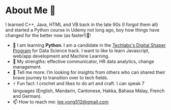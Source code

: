 # About Me 👋
I learned C++, Java, HTML and VB back in the late 90s (I forgot them all) and started a Python course in Udemy not long ago, boy how things have changed for the better now (as faster!)🤯! 

- 🌱 I am learning **Python**. I am a candidate in the [Techlabs's Digital Shaper Program](https://www.techlabs.org/) for Data Science track.  I want to like to learn Javascript, web/app development and Machine Learning. 
- 💪 My strengths: effective communicator, HR data analytics, change management. 
- 🤔 Tell me more: I’m looking for insights from others who can shared their brave journey to transition over to tech fields. 
- ⚡ Fun fact: I crochet and likes to do art and craft. I can speak 7 languages (English, Mandarin, Cantonese, Hakka, Bahasa Malay, French and German).
- 📫 How to reach me: lee.yong512@gmail.com

<!--
**slimrivermoi/slimrivermoi** is a ✨ _special_ ✨ repository because its `README.md` (this file) appears on your GitHub profile.

Here are some ideas to get you started:

- 🔭 I’m currently working on ...
- 🌱 I’m currently learning ...
- 👯 I’m looking to collaborate on ...
- 🤔 I’m looking for help with ...
- 💬 Ask me about ...
- 📫 How to reach me: ...
- 😄 Pronouns: ...
- ⚡ Fun fact: ...
-->
